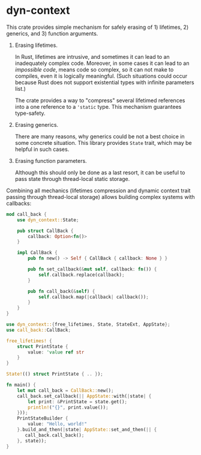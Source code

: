 # dyn-context

This crate provides simple mechanism for safely erasing of 1) lifetimes, 2) generics, and 3) function arguments.

1. Erasing lifetimes.

   In Rust, lifetimes are intrusive, and sometimes it can lead to
   an inadequately complex code. Moreover, in some cases it can lead to an _impossible code_,
   means code so complex, so it can not make to compiles, even it is logically meaningful.
   (Such situations could occur because Rust does not support existential types
   with infinite parameters list.)

   The crate provides a way to "compress" several lifetimed references into a one reference
   to a `'static` type. This mechanism guarantees type-safety.

2. Erasing generics.

   There are many reasons, why generics could be not a best choice in some concrete situation.
   This library provides `State` trait, which may be helpful in such cases.

3. Erasing function parameters.

   Although this should only be done as a last resort, it can be useful to pass state through
   thread-local static storage.

Combining all mechanics (lifetimes compression and dynamic context trait
passing through thread-local storage) allows building complex systems with callbacks:
```rust
mod call_back {
    use dyn_context::State;

    pub struct CallBack {
        callback: Option<fn()>
    }

    impl CallBack {
        pub fn new() -> Self { CallBack { callback: None } }

        pub fn set_callback(&mut self, callback: fn()) {
            self.callback.replace(callback);
        }

        pub fn call_back(&self) {
            self.callback.map(|callback| callback());
        }
    }
}

use dyn_context::{free_lifetimes, State, StateExt, AppState};
use call_back::CallBack;

free_lifetimes! {
    struct PrintState {
        value: 'value ref str
    }
}

State!(() struct PrintState { .. });

fn main() {
    let mut call_back = CallBack::new();
    call_back.set_callback(|| AppState::with(|state| {
        let print: &PrintState = state.get();
        println!("{}", print.value());
    }));
    PrintStateBuilder {
        value: "Hello, world!"
    }.build_and_then(|state| AppState::set_and_then(|| {
       call_back.call_back();
    }, state));
}
```
